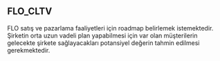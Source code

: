 ## FLO_CLTV
FLO satış ve pazarlama faaliyetleri için roadmap belirlemek istemektedir.
Şirketin orta uzun vadeli plan yapabilmesi için var olan müşterilerin gelecekte
şirkete sağlayacakları potansiyel değerin tahmin edilmesi gerekmektedir. 
